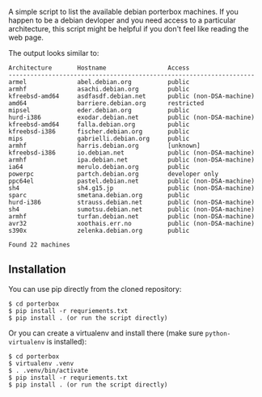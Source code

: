 A simple script to list the available debian porterbox machines.  If you happen
to be a debian devloper and you need access to a particular architecture, this
script might be helpful if you don't feel like reading the web page. 

The output looks similar to:

    Architecture       Hostname                 Access
    --------------------------------------------------------------------
    armel              abel.debian.org          public
    armhf              asachi.debian.org        public
    kfreebsd-amd64     asdfasdf.debian.net      public (non-DSA-machine)
    amd64              barriere.debian.org      restricted
    mipsel             eder.debian.org          public
    hurd-i386          exodar.debian.net        public (non-DSA-machine)
    kfreebsd-amd64     falla.debian.org         public
    kfreebsd-i386      fischer.debian.org       public
    mips               gabrielli.debian.org     public
    armhf              harris.debian.org        [unknown]
    kfreebsd-i386      io.debian.net            public (non-DSA-machine)
    armhf              ipa.debian.net           public (non-DSA-machine)
    ia64               merulo.debian.org        public
    powerpc            partch.debian.org        developer only
    ppc64el            pastel.debian.net        public (non-DSA-machine)
    sh4                sh4.g15.jp               public (non-DSA-machine)
    sparc              smetana.debian.org       public
    hurd-i386          strauss.debian.net       public (non-DSA-machine)
    sh4                sumotsu.debian.net       public (non-DSA-machine)
    armhf              turfan.debian.net        public (non-DSA-machine)
    avr32              xoothais.err.no          public (non-DSA-machine)
    s390x              zelenka.debian.org       public

    Found 22 machines

## Installation

You can use pip directly from the cloned repository:

    $ cd porterbox
    $ pip install -r requriements.txt
    $ pip install . (or run the script directly)

Or you can create a virtualenv and install there (make sure `python-virtualenv`
is installed):

    $ cd porterbox
    $ virtualenv .venv
    $ . .venv/bin/activate
    $ pip install -r requriements.txt
    $ pip install . (or run the script directly)
